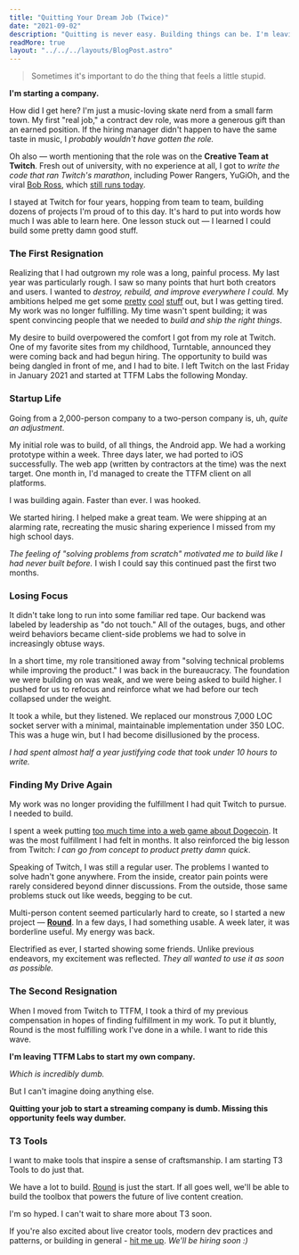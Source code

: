 ```yaml
---
title: "Quitting Your Dream Job (Twice)"
date: "2021-09-02"
description: "Quitting is never easy. Building things can be. I'm leaving TTFM Labs to start a company."
readMore: true
layout: "../../../layouts/BlogPost.astro"
---
```


> Sometimes it's important to do the thing that feels a little stupid.

**I'm starting a company.**

How did I get here? I'm just a music-loving skate nerd from a small farm town. My first "real job," a contract dev role, was more a generous gift than an earned position. If the hiring manager didn't happen to have the same taste in music, I _probably wouldn't have gotten the role._

Oh also — worth mentioning that the role was on the **Creative Team at Twitch**. Fresh out of university, with no experience at all, I got to _write the code that ran Twitch's marathon_, including Power Rangers, YuGiOh, and the viral [Bob Ross](https://techcrunch.com/2015/11/09/after-pulling-in-5-6m-viewers-twitch-is-keeping-bob-ross-on-the-air/), which [still runs today](https://twitch.tv/bobross).

I stayed at Twitch for four years, hopping from team to team, building dozens of projects I'm proud of to this day. It's hard to put into words how much I was able to learn here. One lesson stuck out — I learned I could build some pretty damn good stuff.

### The First Resignation

Realizing that I had outgrown my role was a long, painful process. My last year was particularly rough. I saw so many points that hurt both creators and users. I wanted to _destroy, rebuild, and improve everywhere I could._ My ambitions helped me get some [pretty](https://blog.twitch.tv/en/2020/03/31/introducing-mod-view/) [cool](https://www.twitch.tv/broadcast/soundtrack) [stuff](https://www.twitch.tv/broadcast/studio) out, but I was getting tired. My work was no longer fulfilling. My time wasn't spent building; it was spent convincing people that we needed to _build and ship the right things_.

My desire to build overpowered the comfort I got from my role at Twitch. One of my favorite sites from my childhood, Turntable, announced they were coming back and had begun hiring. The opportunity to build was being dangled in front of me, and I had to bite. I left Twitch on the last Friday in January 2021 and started at TTFM Labs the following Monday.

### Startup Life

Going from a 2,000-person company to a two-person company is, uh, _quite an adjustment_.

My initial role was to build, of all things, the Android app. We had a working prototype within a week. Three days later, we had ported to iOS successfully. The web app (written by contractors at the time) was the next target. One month in, I'd managed to create the TTFM client on all platforms.

I was building again. Faster than ever. I was hooked.

We started hiring. I helped make a great team. We were shipping at an alarming rate, recreating the music sharing experience I missed from my high school days.

_The feeling of "solving problems from scratch" motivated me to build like I had never built before._ I wish I could say this continued past the first two months.

### Losing Focus

It didn't take long to run into some familiar red tape. Our backend was labeled by leadership as "do not touch." All of the outages, bugs, and other weird behaviors became client-side problems we had to solve in increasingly obtuse ways.

In a short time, my role transitioned away from "solving technical problems while improving the product." I was back in the bureaucracy. The foundation we were building on was weak, and we were being asked to build higher. I pushed for us to refocus and reinforce what we had before our tech collapsed under the weight.

It took a while, but they listened. We replaced our monstrous 7,000 LOC socket server with a minimal, maintainable implementation under 350 LOC. This was a huge win, but I had become disillusioned by the process.

_I had spent almost half a year justifying code that took under 10 hours to write._

### Finding My Drive Again

My work was no longer providing the fulfillment I had quit Twitch to pursue. I needed to build.

I spent a week putting [too much time into a web game about Dogecoin](https://doge.t3.gg/). It was the most fulfillment I had felt in months. It also reinforced the big lesson from Twitch: _I can go from concept to product pretty damn quick_.

Speaking of Twitch, I was still a regular user. The problems I wanted to solve hadn't gone anywhere. From the inside, creator pain points were rarely considered beyond dinner discussions. From the outside, those same problems stuck out like weeds, begging to be cut.

Multi-person content seemed particularly hard to create, so I started a new project — [**Round**](https://round.t3.gg/). In a few days, I had something usable. A week later, it was borderline useful. My energy was back.

Electrified as ever, I started showing some friends. Unlike previous endeavors, my excitement was reflected. _They all wanted to use it as soon as possible._

### The Second Resignation

When I moved from Twitch to TTFM, I took a third of my previous compensation in hopes of finding fulfillment in my work. To put it bluntly, Round is the most fulfilling work I've done in a while. I want to ride this wave.

**I'm leaving TTFM Labs to start my own company.**

_Which is incredibly dumb._

But I can't imagine doing anything else.

**Quitting your job to start a streaming company is dumb. Missing this opportunity feels way dumber.**

### T3 Tools

I want to make tools that inspire a sense of craftsmanship. I am starting T3 Tools to do just that.

We have a lot to build. [Round](https://round.t3.gg/) is just the start. If all goes well, we'll be able to build the toolbox that powers the future of live content creation.

I'm so hyped. I can't wait to share more about T3 soon.

If you're also excited about live creator tools, modern dev practices and patterns, or building in general - [hit me up](https://twitter.com/t3dotgg). _We'll be hiring soon :)_
